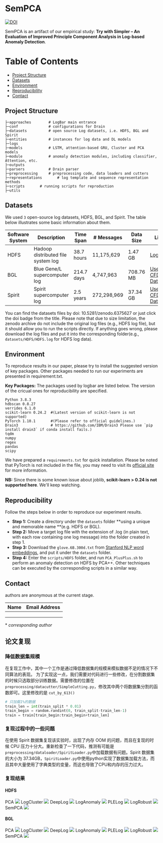 # SemPCA
[![DOI](https://zenodo.org/badge/DOI/10.5281/zenodo.6375627.svg)](https://doi.org/10.5281/zenodo.6375627)

SemPCA is an artifact of our empirical study: **Try with Simpler – An Evaluation of Improved Principle Component Analysis in Log-based Anomaly Detection**.



Table of Contents
=================
* [Project Structure](#project-structure)
* [Datasets](#datasets)
* [Environment](#environment)
* [Reproducibility](#reproducibility)
* [Contact](#contact)
  


## Project Structure

```
├─approaches  		# LogBar main entrance
├─conf	      		# configurations for Drain
├─datasets    		# open source Log datasets, i.e. HDFS, BGL and Spirit
├─entities    		# instances for log data and DL models
├─logs    
├─models      		# LSTM, attention-based GRU, Cluster and PCA models
├─module      		# anomaly detection modules, including classifier, Attention, etc.
├─outputs   	
├─parsers     		# Drain parser
├─preprocessing 	# preprocessing code, data loaders and cutters
├─representations       # log template and sequence representation methods
├─scripts		# running scripts for reproduction
├─utils				
```



## Datasets

We used `3` open-source log datasets, HDFS, BGL, and Spirit.  The table below illustrates some basic information about them.


| Software System | Description                        | Time Span  | # Messages  | Data Size | Link                                                      |
| --------------- | ---------------------------------- | ---------- | ----------- | --------- | --------------------------------------------------------- |
| HDFS            | Hadoop distributed file system log | 38.7 hours | 11,175,629  | 1.47 GB   | [LogHub](https://github.com/logpai/loghub)                |
| BGL             | Blue Gene/L supercomputer log      | 214.7 days | 4,747,963   | 708.76 MB | [Usenix-CFDR Data](https://www.usenix.org/cfdr-data#hpc4) |
| Spirit          | Spirit supercomputer log           | 2.5 years  | 272,298,969 | 37.34 GB  | [Usenix-CFDR Data](https://www.usenix.org/cfdr-data#hpc4) |

You can find the datasets files by doi: 10.5281/zenodo.6375627 or just click the doi badge from the title.
Please note that due to size limitation, the zenodo archive do not include the original log files (e.g., HDFS log file), but it should allow you to run the scripts directly. If anything goes wrong, please download the log files and put it into the corresponding folder(e.g., `datasets/HDFS/HDFS.log` for HDFS log data).

## Environment

To reproduce results in our paper, please try to install the suggested version of key packages. Other packages needed to run our experiments are presented in requirement.txt.

**Key Packages:**
The packages used by logbar are listed below. The version of the cricual ones for reproducibility are specified.  
```angular2html
Python 3.8.3         
hdbscan 0.8.27
verrides 6.1.0
scikit-learn 0.24.2  #(Latest version of scikit-learn is not supported)
PyTorch 1.10.1       #(Please refer to official guidelines.)
Drain3               # https://github.com/IBM/Drain3 Please use `pip install drain3` if conda install fails.)
tqdm
numpy
regex
pandas
scipy
```
We have prepared a `requirements.txt` for quick installation. 
Please be noted that PyTorch is not included in the file, you may need to visit its [official site](https://pytorch.org/) for more information. 

**NB:** Since there is some known issue about joblib, **scikit-learn > 0.24 is not supported here**. We'll keep watching. 



## Reproducibility

Follow the steps below in order to reproduce our experiment results.

- **Step 1:** Create a directory under the `datasets` folder **using a unique and memorable name **(e.g. HDFS or BGL).
- **Step 2:** Move a target log file with the extension of .log (in plain text, with each row containing one log message) into the folder created in step 1.
- **Step 3:** Download the  `glove.6B.300d.txt` from [Stanford NLP word embeddings](https://nlp.stanford.edu/projects/glove/), and put it under the `datasets` folder.
- **Step 4:** Enter the `scripts/HDFS` folder, and run  `PCA_PlusPlus.sh` to perform an anomaly detection on HDFS by PCA++. 
Other techniques can be executed by the corresponding scripts in a similar way.

## Contact

authors are anonymous at the current stage.

| Name | Email Address |
| ---- | ------------- |
|      |               |
|      |               |
|      |               |

\* *corresponding author*


## 论文复现

### 降低数据集规模
在复现工作中，其中一个工作是通过降低数据集的规模来模拟数据不足的情况下不同算法的表现。
为了实现这一点，我们需要对代码进行一些修改，在分割数据集的时候只选取部分训练数据。需要修改的位置在 `preprocessing/datacutter/SimpleCutting.py`，修改其中两个将数据集分割的函数即可。这里修改的是 `cut_by_613()`
```python
# 只加载1%的数据
train_len = int(train_split * 0.01)
train_begin = random.randint(0, train_split-train_len-1)
train = train[train_begin:train_begin+train_len]
```

### 复现过程中的一些问题
在使用 Spirit 数据集复现该实验时，出现了内存 OOM 的问题，而且在复现的时候 CPU 压力十分大。重新检查了一下代码，推测有可能是`preprocessing/dataloader/SpiritLoader.py`中加载数据有问题。Spirit 数据集的大小为 37.34GB，`SpiritLoader.py`中使用python实现了数据集加载方法，而且其中大量使用了字典类型的变量，而这也导致了CPU和内存的压力过大。


### 复现结果
#### HDFS
PCA
![](./result/pca-hdfs.png)
LogCluster
![](./result/logcluster-hdfs.png)
DeepLog
![](./result/deeplog-hdfs.png)
LogAnomaly
![](./result/LogAnomaly-hdfs.png)
PLELog
![](./result/plelog-hdfs.png)
LogRobust
![](./result/logrobust-hdfs.png)
SemPCA
![](./result/SemPCA-hdfs.png)

#### BGL
PCA
![](./result/pca-bgl.png)
LogCluster
![](./result/logcluster-bgl.png)
DeepLog
![](./result/deeplog-bgl.png)
LogAnomaly
![](./result/loganomaly-bgl.png)
PLELog
![](./result/plelog-bgl.png)
LogRobust
![](./result/logrobust-bgl.png)
SemPCA
![](./result/sempca-bgl.png)